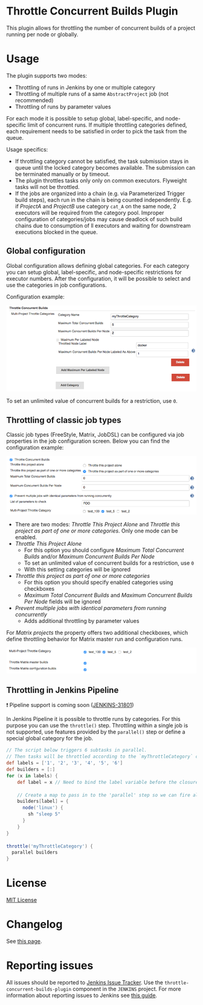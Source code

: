 Throttle Concurrent Builds Plugin
=== 

This plugin allows for throttling the number of concurrent builds of a project running per node or globally.

# Usage

The plugin supports two modes:

* Throttling of runs in Jenkins by one or multiple category
* Throttling of multiple runs of a same `AbstractProject` job (not recommended)
* Throttling of runs by parameter values

For each mode it is possible to setup global, label-specific, and node-specific limit of concurrent runs.
If multiple throttling categories defined, each requirement needs to be satisfied in order to pick the task from the queue.

Usage specifics:

* If throttling category cannot be satisfied, the task submission stays in queue until
the locked category becomes available. 
The submission can be terminated manually or by timeout.
* The plugin throttles tasks only only on common executors. 
Flyweight tasks will not be throttled.
* If the jobs are organized into a chain (e.g. via Parameterized Trigger build steps), each run in the chain is being counted independently.
E.g. if _ProjectA_ and _ProjectB_ use category `cat_A` on the same node, 2 executors will be required from the category pool.
Improper configuration of categories/jobs may cause deadlock of such build chains due to consumption of ll executors and waiting for downstream executions blocked in the queue.

## Global configuration

Global configuration allows defining global categories.
For each category you can setup global, label-specific, and node-specific restrictions for executor numbers.
After the configuration, it will be possible to select and use the categories in job configurations.

Configuration example:

![Global Category Configuration](doc/images/global_categoryConfig.png)

To set an unlimited value of concurrent builds for a restriction, use `0`.

## Throttling of classic job types

Classic job types (FreeStyle, Matrix, JobDSL) can be configured via job properties in the job configuration screen. 
Below you can find the configuration example:

![Throttle Job Property](doc/images/abstractProject_jobProperty.png)

* There are two modes: _Throttle This Project Alone_ and _Throttle this project as part of one or more categories_. 
Only one mode can be enabled. 
* _Throttle This Project Alone_
  * For this option you should configure _Maximum Total Concurrent Builds_ and/or _Maximum Concurrent Builds Per Node_
  * To set an unlimited value of concurrent builds for a restriction, use `0`
  * With this setting categories will be ignored
* _Throttle this project as part of one or more categories_
  * For this option you should specify enabled categories using checkboxes
  * _Maximum Total Concurrent Builds_ and _Maximum Concurrent Builds Per Node_ fields will be ignored
* _Prevent multiple jobs with identical parameters from running concurrently_
  * Adds additional throttling by parameter values

For _Matrix projects_ the property offers two additional checkboxes, 
which define throttling behavior for Matrix master run and configuration runs. 

![Throttle Job Property for Matrix](doc/images/abstractProject_matrixFlags.png)

## Throttling in Jenkins Pipeline

<!--TODO: Remove warning once JENKINS-31801 is integrated-->

:exclamation: Pipeline support is coming soon ([JENKINS-31801](https://issues.jenkins-ci.org/browse/JENKINS-31801))

In Jenkins Pipeline it is possible to throttle runs by categories.
For this purpose you can use the `throttle()` step.
Throttling within a single job is not supported, use features provided by the `parallel()` step or define a special global category for the job.

<!--TODO: Update example once JENKINS-31801 is integrated-->

```groovy
// The script below triggers 6 subtasks in parallel.
// Then tasks will be throttled according to the `myThrottleCategory` category settings.
def labels = ['1', '2', '3', '4', '5', '6'] 
def builders = [:]
for (x in labels) {
    def label = x // Need to bind the label variable before the closure 

    // Create a map to pass in to the 'parallel' step so we can fire all the builds at once
    builders[label] = {
      node('linux') {
        sh "sleep 5"
      }
    }
}

throttle('myThrottleCategory') {
  parallel builders
}
```

# License

[MIT License](http://www.opensource.org/licenses/mit-license.php)


# Changelog

See [this page](CHANGELOG.md).

# Reporting issues

All issues should be reported to [Jenkins Issue Tracker](https://issues.jenkins-ci.org/secure/Dashboard.jspa).
Use the `throttle-concurrent-builds-plugin` component in the `JENKINS` project.
For more information about reporting issues to Jenkins see [this guide](https://wiki.jenkins-ci.org/display/JENKINS/How+to+report+an+issue).



